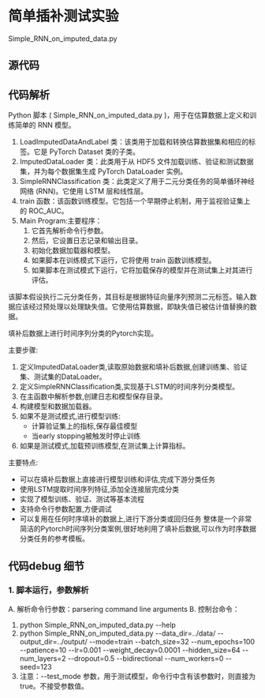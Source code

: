 # 简单插补测试实验

Simple_RNN_on_imputed_data.py

## 源代码

## 代码解析

Python 脚本 ( Simple_RNN_on_imputed_data.py )，用于在估算数据上定义和训练简单的 RNN 模型。

1. LoadImputedDataAndLabel 类：该类用于加载和转换估算数据集和相应的标签。它是 PyTorch Dataset 类的子类。
2. ImputedDataLoader 类：此类用于从 HDF5 文件加载训练、验证和测试数据集，并为每个数据集生成 PyTorch DataLoader 实例。
3. SimpleRNNClassification 类：此类定义了用于二元分类任务的简单循环神经网络 (RNN)。它使用 LSTM 层和线性层。
4. train 函数：该函数训练模型。它包括一个早期停止机制，用于监视验证集上的 ROC_AUC。
5. Main Program:主要程序：
   1. 它首先解析命令行参数。
   2. 然后，它设置日志记录和输出目录。
   3. 初始化数据加载器和模型。
   4. 如果脚本在训练模式下运行，它将使用 train 函数训练模型。
   5. 如果脚本在测试模式下运行，它将加载保存的模型并在测试集上对其进行评估。

该脚本假设执行二元分类任务，其目标是根据特征向量序列预测二元标签。输入数据应该经过预处理以处理缺失值。它使用估算数据，即缺失值已被估计值替换的数据。

填补后数据上进行时间序列分类的Pytorch实现。

主要步骤:

1. 定义ImputedDataLoader类,读取原始数据和填补后数据,创建训练集、验证集、测试集的DataLoader。
2. 定义SimpleRNNClassification类,实现基于LSTM的时间序列分类模型。
3. 在主函数中解析参数,创建日志和模型保存目录。
4. 构建模型和数据加载器。
5. 如果不是测试模式,进行模型训练:
    - 计算验证集上的指标,保存最佳模型
    - 当early stopping被触发时停止训练
6. 如果是测试模式,加载预训练模型,在测试集上计算指标。

主要特点:

- 可以在填补后数据上直接进行模型训练和评估,完成下游分类任务
- 使用LSTM提取时间序列特征,添加全连接层完成分类
- 实现了模型训练、验证、测试等基本流程
- 支持命令行参数配置,方便调试
- 可以复用在任何时序填补的数据上,进行下游分类或回归任务
整体是一个非常简洁的Pytorch时间序列分类案例,很好地利用了填补后数据,可以作为时序数据分类任务的参考模板。

## 代码debug 细节

### 1. 脚本运行，参数解析

A. 解析命令行参数：parsering command line arguments
B. 控制台命令：
  
  1. python Simple_RNN_on_imputed_data.py --help
  2. python Simple_RNN_on_imputed_data.py --data_dir=../data/ --output_dir=../output/ --mode=train --batch_size=32 --num_epochs=100 --patience=10 --lr=0.001 --weight_decay=0.0001 --hidden_size=64 --num_layers=2 --dropout=0.5 --bidirectional --num_workers=0 --seed=123
  3. 注意：--test_mode 参数，用于测试模型，命令行中含有该参数时，则直接为true。不接受参数值。